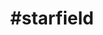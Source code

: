 ---
title    : "#starfield"
permalink            : "/tag/starfield"
category : "tag"
tags     :

- "#starfield"
---